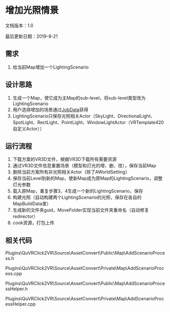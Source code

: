 # 增加光照情景

文档版本：1.0 

最后更新日期：2019-8-21

## 需求

1. 给当前Map增加一个LightingScenario

## 设计思路

1. 生成一个Map，使它成为主Map的sub-level，将sub-level类型改为LightingScenario
2. 用户选择增加的场景通过[JobData](../shu-ju-zu-zhi/jobdata-zu-zhi.md#zeng-jia-guang-zhao-chang-jing-jobdata)获得
3. LightingScenario只保存光照相关Actor（SkyLight、DirectionalLight、SpotLight、RectLight、PointLight、WindowLightActor（VRTemplate420自定义Actor））

## 运行流程

1. 下载方案的VR3D文件，根据VR3D下载所有需要资源
2. 通过VR3D文件信息重置场景（模型和灯光的增、删、改），保存当前Map
3. 删除当前方案所有非光照相关Actor（除了AWorldSetting）
4. 保存当前Level到新的Map，使新Map成为原Map的LightingScenario，调整灯光参数
5. 载入原Map，重复步骤3、4生成一个新的LightingScenario，保存
6. 构建光照（自动构建两个LightingScenario的光照，保存在各自的MapBuildData里）
7. 生成新的文件夹guid，MoveFolder实现当前文件夹重命名（自动修复redirector）
8. cook资源，打包上传

## 相关代码

Plugins\QuVRClick2VR\Source\AssetConvert\Public\Map\AddScenarioProcess.h

Plugins\QuVRClick2VR\Source\AssetConvert\Private\Map\AddScenarioProcess.cpp

Plugins\QuVRClick2VR\Source\AssetConvert\Public\Map\AddScenarioProcessHelper.h

Plugins\QuVRClick2VR\Source\AssetConvert\Private\Map\AddScenarioProcessHelper.cpp

